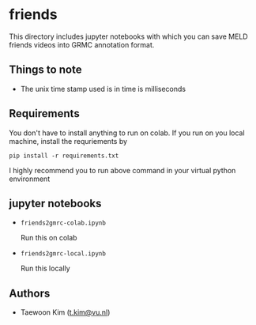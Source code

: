 # friends

This directory includes jupyter notebooks with which you can save MELD friends videos into GRMC annotation format.

## Things to note

- The unix time stamp used is in time is milliseconds

## Requirements

You don't have to install anything to run on colab. If you run on you local machine, install the requriements by
```
pip install -r requirements.txt
```
I highly recommend you to run above command in your virtual python environment


## jupyter notebooks

- `friends2gmrc-colab.ipynb`

  Run this on colab

- `friends2gmrc-local.ipynb`

  Run this locally

## Authors

- Taewoon Kim (t.kim@vu.nl)
